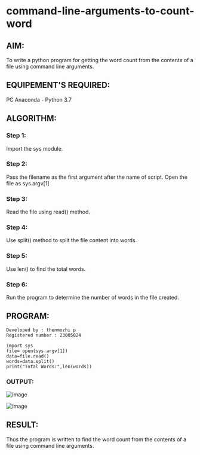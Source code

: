 # command-line-arguments-to-count-word
## AIM:
To write a python program for getting the word count from the contents of a file using command line arguments.
## EQUIPEMENT'S REQUIRED: 
PC
Anaconda - Python 3.7
## ALGORITHM: 
### Step 1:
Import the sys module.

### Step 2:
Pass the filename as the first argument after the name of script. Open the file as sys.argv[1]

### Step 3:
Read the file using read() method.

### Step 4:
Use split() method to split the file content into words.

### Step 5:
Use len() to find the total words.

### Step 6:
Run the program to determine the number of words in the file created.

## PROGRAM:
```
Developed by : thenmozhi p
Registered number : 23005024

import sys
file= open(sys.argv[1])
data=file.read()
words=data.split()
print("Total Words:",len(words))

```
### OUTPUT:

![image](https://github.com/AnnaLahari/command-line-arguments-to-count-word/assets/149365425/a25ea266-b527-4dae-a6ea-7bc59750834c)

![image](https://github.com/thenmozhi05/command-line-arguments-to-count-word/assets/140684207/c4a2fc5c-338b-46a4-8664-4beb6a2cb284)


## RESULT:
Thus the program is written to find the word count from the contents of a file using command line arguments.
